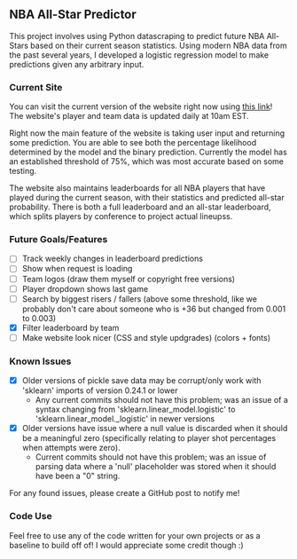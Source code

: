 ## NBA All-Star Predictor

This project involves using Python datascraping to predict future NBA All-Stars based on their current season statistics. Using modern NBA data from the past several years, I developed a logistic regression model to make predictions given any arbitrary input.

### Current Site
You can visit the current version of the website right now using [this link](http://ch22.pythonanywhere.com)! The website's player and team data is updated daily at 10am EST.

Right now the main feature of the website is taking user input and returning some prediction. You are able to see both the percentage likelihood determined by the model and the binary prediction. Currently the model has an established threshold of 75%, which was most accurate based on some testing.

The website also maintains leaderboards for all NBA players that have played during the current season, with their statistics and predicted all-star probability. There is both a full leaderboard and an all-star leaderboard, which splits players by conference to project actual lineupss.

### Future Goals/Features
- [ ] Track weekly changes in leaderboard predictions
- [ ] Show when request is loading
- [ ] Team logos (draw them myself or copyright free versions)
- [ ] Player dropdown shows last game
- [ ] Search by biggest risers / fallers (above some threshold, like we probably don't care about someone who is +36 but changed from 0.001 to 0.003)
- [x] Filter leaderboard by team
- [ ] Make website look nicer (CSS and style updgrades) (colors + fonts)

### Known Issues
- [x] Older versions of pickle save data may be corrupt/only work with 'sklearn' imports of version 0.24.1 or lower
  - Any current commits should not have this problem; was an issue of a syntax changing from 'sklearn.linear_model.logistic' to 'sklearn.linear_model._logistic' in newer versions
- [x] Older versions have issue where a null value is discarded when it should be a meaningful zero (specifically relating to player shot percentages when attempts were zero).
  - Current commits should not have this problem; was an issue of parsing data where a 'null' placeholder was stored when it should have been a "0" string.

For any found issues, please create a GitHub post to notify me!

### Code Use
Feel free to use any of the code written for your own projects or as a baseline to build off of! I would appreciate some credit though :)